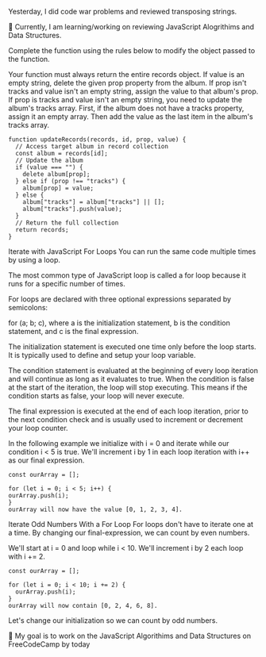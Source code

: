 Yesterday, I did code war problems and reviewed transposing strings.

📖 Currently, I am learning/working on reviewing JavaScript Alogrithims and Data Structures.

Complete the function using the rules below to modify the object passed to the function.

Your function must always return the entire records object.
If value is an empty string, delete the given prop property from the album.
If prop isn't tracks and value isn't an empty string, assign the value to that album's prop.
If prop is tracks and value isn't an empty string, you need to update the album's tracks array. First, if the album does not have a tracks property, assign it an empty array. Then add the value as the last item in the album's tracks array.

```
function updateRecords(records, id, prop, value) {
  // Access target album in record collection
  const album = records[id];
  // Update the album
  if (value === "") {
    delete album[prop];
  } else if (prop !== "tracks") {
    album[prop] = value;
  } else {
    album["tracks"] = album["tracks"] || [];
    album["tracks"].push(value);
  }
  // Return the full collection
  return records;
}
```
Iterate with JavaScript For Loops
You can run the same code multiple times by using a loop.

The most common type of JavaScript loop is called a for loop because it runs for a specific number of times.

For loops are declared with three optional expressions separated by semicolons:

for (a; b; c), where a is the initialization statement, b is the condition statement, and c is the final expression.

The initialization statement is executed one time only before the loop starts. It is typically used to define and setup your loop variable.

The condition statement is evaluated at the beginning of every loop iteration and will continue as long as it evaluates to true. When the condition is false at the start of the iteration, the loop will stop executing. This means if the condition starts as false, your loop will never execute.

The final expression is executed at the end of each loop iteration, prior to the next condition check and is usually used to increment or decrement your loop counter.

In the following example we initialize with i = 0 and iterate while our condition i < 5 is true. We'll increment i by 1 in each loop iteration with i++ as our final expression.
```
const ourArray = [];

for (let i = 0; i < 5; i++) {
ourArray.push(i);
}
ourArray will now have the value [0, 1, 2, 3, 4].
```
Iterate Odd Numbers With a For Loop
For loops don't have to iterate one at a time. By changing our final-expression, we can count by even numbers.

We'll start at i = 0 and loop while i < 10. We'll increment i by 2 each loop with i += 2.
```
const ourArray = [];

for (let i = 0; i < 10; i += 2) {
  ourArray.push(i);
}
ourArray will now contain [0, 2, 4, 6, 8].
```
Let's change our initialization so we can count by odd numbers.

🎯 My goal is to work on the JavaScript Algorithims and Data Structures on FreeCodeCamp by today
